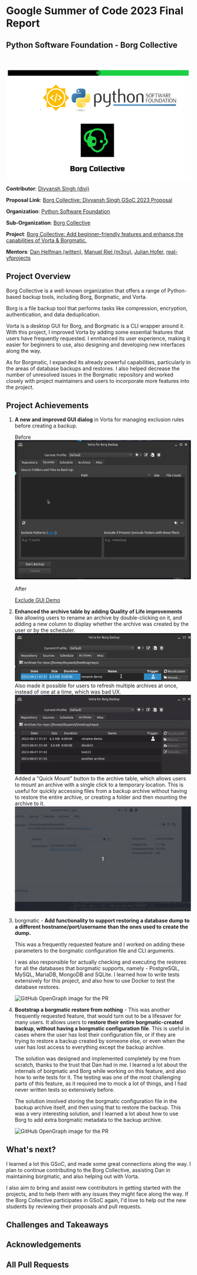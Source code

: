 # Google Summer of Code 2023 Final Report
## Python Software Foundation - Borg Collective
<br/>

![Header Image](./assets/header-image.png)

**Contributor**: [Divyansh Singh (divi)](https://github.com/diivi)

**Proposal Link**: [Borg Collective: Divyansh Singh GSoC 2023 Proposal](https://blogs.python-gsoc.org/media/proposals/GSoC_Proposal_DIvi_2023.pdf)

**Organization**: [Python Software Foundation](https://python-gsoc.org/)

**Sub-Organization**: [Borg Collective](https://github.com/borgbackup/borg)

**Project**: [Borg Collective: Add beginner-friendly features and enhance the capabilities of Vorta & Borgmatic.](https://summerofcode.withgoogle.com/programs/2023/projects/0i8Q6ZrE)

**Mentors**: [Dan Helfman (witten)](https://github.com/witten), [Manuel Riel (m3nu)](https://github.com/m3nu), [Julian Hofer](https://github.com/Hofer-Julian), [real-yfprojects](https://github.com/real-yfprojects)

## Project Overview
Borg Collective is a well-known organization that offers a range of Python-based backup tools, including Borg, Borgmatic, and Vorta.

Borg is a file backup tool that performs tasks like compression, encryption, authentication, and data deduplication.

Vorta is a desktop GUI for Borg, and Borgmatic is a CLI wrapper around it. With this project, I improved Vorta by adding some essential features that users have frequently requested. I ennhanced its user experience, making it easier for beginners to use, also designing and developing new interfaces along the way. 

As for Borgmatic, I expanded its already powerful capabilities, particularly in the areas of database backups and restores. I also helped decrease the number of unresolved issues in the Borgmatic repository and worked closely with project maintainers and users to incorporate more features into the project.

## Project Achievements

1. **A new and improved GUI dialog** in Vorta for managing exclusion rules before creating a backup.

   Before
![Exclude GUI Before](./assets/exclude-gui-before.png)

   After

   [Exclude GUI Demo](./assets/exclude-gui-after.webm)

2. **Enhanced the archive table by adding Quality of Life improvements** like allowing users to rename an archive by double-clicking on it, and adding a new column to display whether the archive was created by the user or by the scheduler.
   ![Rename and trigger](./assets/rename-and-trigger.png)
   Also made it possible for users to refresh multiple archives at once, instead of one at a time, which was bad UX.
   ![Refresh multiple archives](assets/refresh-multiple.gif)
   Added a "Quick Mount" button to the archive table, which allows users to mount an archive with a single click to a temporary location. This is useful for quickly accessing files from a backup archive without having to restore the entire archive, or creating a folder and then mounting the archive to it.
   ![Quick Mount](./assets/quick-mount.gif)
  
3. borgmatic - **Add functionality to support restoring a database dump to a different hostname/port/username than the ones used to create the dump.**
   
   This was a frequently requested feature and I worked on adding these parameters to the borgmatic configuration file and CLI arguments.
   
   I was also responsible for actually checking and executing the restores for all the databases that borgmatic supports, namely - PostgreSQL, MySQL, MariaDB, MongoDB and SQLite. I learned how to write tests extensively for this project, and also how to use Docker to test the database restores.

   ![GitHub OpenGraph image for the PR](https://opengraph.githubassets.com/1/borgmatic-collective/borgmatic/pull/73)

4. **Bootstrap a borgmatic restore from nothing** - This was another frequently requested feature, that would turn out to be a lifesaver for many users. It allows users to **restore their entire borgmatic-created backup, without having a borgmatic configuration file**. This is useful in cases where the user has lost their configuration file, or if they are trying to restore a backup created by someone else, or even when the user has lost access to everything except the backup archive.

   The solution was designed and implemented completely by me from scratch, thanks to the trust that Dan had in me. I learned a lot about the internals of borgmatic and Borg while working on this feature, and also how to write tests for it. The testing was one of the most challenging parts of this feature, as it required me to mock a lot of things, and I had never written tests so extensively before.

   The solution involved storing the borgmatic configuration file in the backup archive itself, and then using that to restore the backup. This was a very interesting solution, and I learned a lot about how to use Borg to add extra borgmatic metadata to the backup archive.

   ![GitHub OpenGraph image for the PR](https://opengraph.githubassets.com/1/borgmatic-collective/borgmatic/pull/71)

## What's next?

I learned a lot this GSoC, and made some great connections along the way. I plan to continue contributing to the Borg Collective, assisting Dan in maintaining borgmatic, and also helping out with Vorta.

I also aim to bring and assist new contributors in getting started with the projects, and to help them with any issues they might face along the way. If the Borg Collective participates in GSoC again, I'd love to help out the new students by reviewing their proposals and pull requests.

## Challenges and Takeaways

## Acknowledgements

## All Pull Requests
